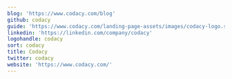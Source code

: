 ```yaml
---
blog: 'https://www.codacy.com/blog'
github: codacy
guide: 'https://www.codacy.com/landing-page-assets/images/codacy-logo.svg'
linkedin: 'https://linkedin.com/company/codacy'
logohandle: codacy
sort: codacy
title: Codacy
twitter: codacy
website: 'https://www.codacy.com/'
---
```

